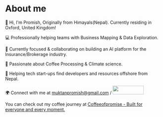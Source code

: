 # About me

👋 Hi, I'm Promish, Originally from Himayals(Nepal). Currently residing in Oxford, United Kingdom!

💻 Professionally helping teams with Business Mapping & Data Exploration.  

🎯 Currently focused & collaborating on building an AI platform for the Insurance/Brokerage industry.  

🌱 Passionate about Coffee Processing & Climate science.  

🚀 Helping tech start-ups find developers and resources offshore from Nepal.  

🌍 Connect with me at muktanpromish@gmail.com / <a href="https://www.linkedin.com/in/promishmuktan/" target="_blank" title="Connect on LinkedIn">
  <img src="https://img.shields.io/badge/--linkedin?label=LinkedIn&logo=LinkedIn&style=social" height="28" width="100" >
</a>  

You can check out my coffee journey at <a href="https://www.coffeeofpromise.com/why-coffeeofpromise" target="_blank" title="Coffee from Himalayas">Coffeeofpromise - Built for everyone and every moment.</a>

